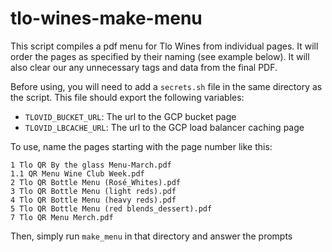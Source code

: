 # tlo-wines-make-menu

This script compiles a pdf menu for Tlo Wines from individual pages.
It will order the pages as specified by their naming (see example below).
It will also clear our any unnecessary tags and data from the final PDF.

Before using, you will need to add a `secrets.sh` file in the same directory as the script. This file should export the following variables:
- `TLOVID_BUCKET_URL`: The url to the GCP bucket page
- `TLOVID_LBCACHE_URL`: The url to the GCP load balancer caching page


To use, name the pages starting with the page number like this:

    1 Tlo QR By the glass Menu-March.pdf
    1.1 QR Menu Wine Club Week.pdf
    2 Tlo QR Bottle Menu (Rosé_Whites).pdf
    3 Tlo QR Bottle Menu (light reds).pdf
    4 Tlo QR Bottle Menu (heavy reds).pdf
    5 Tlo QR Bottle Menu (red blends_dessert).pdf
    7 Tlo QR Menu Merch.pdf

Then, simply run `make_menu` in that directory and answer the prompts
